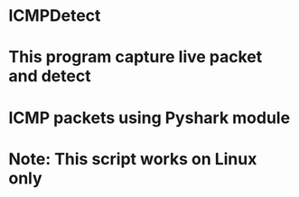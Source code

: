 # ICMPDetect
# This program capture live packet and detect
# ICMP packets using Pyshark module
# Note: This script works on Linux only
